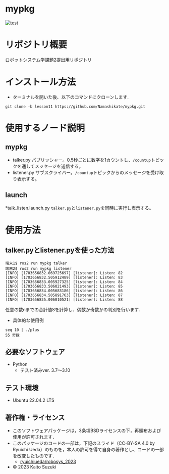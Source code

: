 # mypkg
[![test](https://github.com/Namashikate/mypkg/actions/workflows/test.yml/badge.svg?branch=lesson11)](https://github.com/Namashikate/mypkg/actions/workflows/test.yml)

# リポジトリ概要
ロボットシステム学課題2提出用リポジトリ

# インストール方法
* ターミナルを開いた後、以下のコマンドにクローンします.

``` 
git clone -b lesson11 https://github.com/Namashikate/mypkg.git 
```
# 使用するノード説明
## mypkg
* talker.py
パブリッシャー。0.5秒ごとに数字を1カウントし、`/countup`トピックを通してメッセージを送信する。
* listener.py
サブスクライバー。`/countup`トピックからのメッセージを受け取り表示する。
## launch
*talk_listen.launch.py
`talker.py`と`listener.py`を同時に実行し表示する。

# 使用方法
## talker.pyとlistener.pyを使った方法

```
端末1$ ros2 run mypkg talker
端末2$ ros2 run mypkg listener
[INFO] [1703656832.069725697] [listener]: Listen: 82
[INFO] [1703656832.505912489] [listener]: Listen: 83
[INFO] [1703656833.005927325] [listener]: Listen: 84
[INFO] [1703656833.506021493] [listener]: Listen: 85
[INFO] [1703656834.005683186] [listener]: Listen: 86
[INFO] [1703656834.505891763] [listener]: Listen: 87
[INFO] [1703656835.006010521] [listener]: Listen: 88
```
任意の数nまでの合計値Sを計算し、偶数か奇数かの判別を行います.

* 具体的な使用例

```
seq 10 | ./plus
55 奇数
```

## 必要なソフトウェア
* Python
  * テスト済みver. 3.7～3.10

## テスト環境
* Ubuntu 22.04.2 LTS

## 著作権・ライセンス
* このソフトウェアパッケージは，3条項BSDライセンスの下，再頒布および使用が許可されます．
* このパッケージのコードの一部は，下記のスライド（CC-BY-SA 4.0 by Ryuichi Ueda）のものを，本人の許可を得て自身の著作とし、コードの一部を改変したものです．
	*  [ryuichiueda/robosys_2023](https://github.com/ryuichiueda/robosys2023)
* © 2023 Kaito Suzuki
